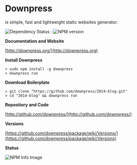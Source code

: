 # Downpress

is simple, fast and lightweight static websites generator.

![Dependency Status](https://david-dm.org/downpress/package.png) :
![NPM version](https://badge.fury.io/js/downpress.png)

**Documentation and Website**

[http://downpress.org/](http://downpress.org)

**Install Downpress**

    > sudo npm install -g downpress
    > downpress run

**Download Boilerplate**

    > git clone "https://github.com/downpress/2014-blog.git"
    > cd "2014-blog" && downpress run

**Repository and Code**

[http://github.com/downpress/](http://github.com/downpress/)

**Versions**

[https://github.com/downpress/package/wiki/Versions/](https://github.com/downpress/package/wiki/Versions)

**Status**

![NPM Info Image](https://nodei.co/npm/downpress.png)
